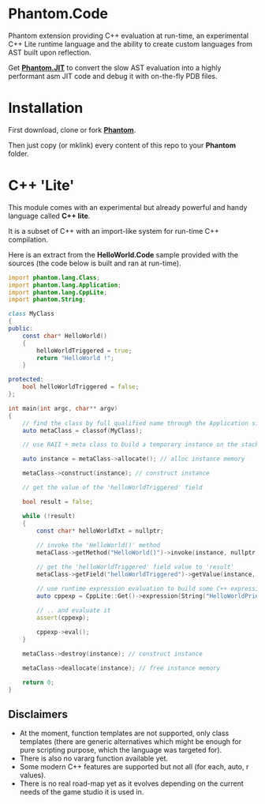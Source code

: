 # Phantom.Code
Phantom extension providing C++ evaluation at run-time, an experimental C++ Lite runtime language and the ability to create custom languages from AST built upon reflection.

Get **[Phantom.JIT](https://github.com/vlmillet/Phantom.JIT)** to convert the slow AST evaluation into a highly performant asm JIT code and debug it with on-the-fly PDB files.

# Installation
First download, clone or fork **[Phantom](https://github.com/vlmillet/Phantom)**.

Then just copy (or mklink) every content of this repo to your **Phantom** folder.

# C++ 'Lite'

This module comes with an experimental but already powerful and handy language called **C++ lite**.

It is a subset of C++ with an import-like system for run-time C++ compilation.

Here is an extract from the **HelloWorld.Code** sample provided with the sources (the code below is built and ran at run-time).

```d
import phantom.lang.Class;
import phantom.lang.Application;
import phantom.lang.CppLite;
import phantom.String;

class MyClass
{
public:
    const char* HelloWorld()
    {
        helloWorldTriggered = true;
        return "HelloWorld !";
    }

protected:
    bool helloWorldTriggered = false;
};

int main(int argc, char** argv)
{
    // find the class by full qualified name through the Application singleton (which exists only during Main scope)
    auto metaClass = classof(MyClass);

    // use RAII + meta class to build a temporary instance on the stack

    auto instance = metaClass->allocate(); // alloc instance memory

    metaClass->construct(instance); // construct instance

    // get the value of the 'helloWorldTriggered' field

    bool result = false;

    while (!result)
    {
        const char* helloWorldTxt = nullptr;
         
        // invoke the 'HelloWorld()' method
        metaClass->getMethod("HelloWorld()")->invoke(instance, nullptr, &helloWorldTxt);

        // get the 'helloWorldTriggered' field value to 'result'
        metaClass->getField("helloWorldTriggered")->getValue(instance, &result);

        // use runtime expression evaluation to build some C++ expression ..
        auto cppexp = CppLite::Get()->expression(String("HelloWorldPrint(\"") + helloWorldTxt + "\")");
        
        // .. and evaluate it
        assert(cppexp);

        cppexp->eval();
    }

    metaClass->destroy(instance); // construct instance

    metaClass->deallocate(instance); // free instance memory

    return 0;
}
```

## Disclaimers
- At the moment, function templates are not supported, only class templates (there are generic alternatives which might be enough for pure scripting purpose, which the language was targeted for).
- There is also no vararg function available yet.
- Some modern C++ features are supported but not all (for each, auto, r values).
- There is no real road-map yet as it evolves depending on the current needs of the game studio it is used in.
